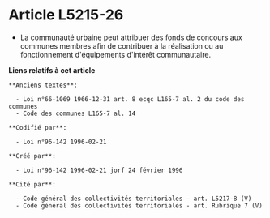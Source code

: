 # Article L5215-26

- La communauté urbaine peut attribuer des fonds de concours aux communes membres afin de contribuer à la réalisation ou au
fonctionnement d'équipements d'intérêt communautaire.

**Liens relatifs à cet article**

	**Anciens textes**:

	  - Loi n°66-1069 1966-12-31 art. 8 ecqc L165-7 al. 2 du code des communes
	  - Code des communes L165-7 al. 14

	**Codifié par**:

	  - Loi n°96-142 1996-02-21

	**Créé par**:

	  - Loi n°96-142 1996-02-21 jorf 24 février 1996

	**Cité par**:

	  - Code général des collectivités territoriales - art. L5217-8 (V)
	  - Code général des collectivités territoriales - art. Rubrique 7 (V)
